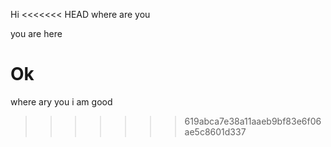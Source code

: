 Hi
<<<<<<< HEAD
where are you

you are here

Ok
=======
where arу you
i am good
>>>>>>> 619abca7e38a11aaeb9bf83e6f06ae5c8601d337
